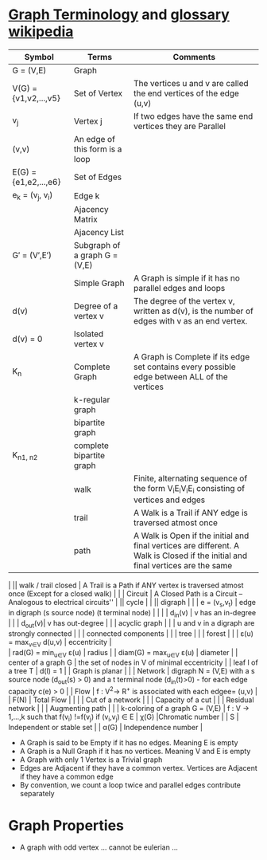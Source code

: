
# [Graph Terminology](https://visualgo.net/en/graphds?slide=1) and [glossary wikipedia](https://en.wikipedia.org/wiki/Glossary_of_graph_theory_terms)

| Symbol | Terms  | Comments |                                                         
| ------------- | ------------- | ----------------- |                                          
| G = (V,E) | Graph |                                 
| V(G) = {v1,v2,...,v5} | Set of Vertex  | The vertices u and v are called the end vertices of the edge (u,v) |                    
| v<sub>j</sub> | Vertex j | If two edges have the same end vertices they are Parallel |
| (v,v) | An edge of this form is a loop | 
| E(G) = {e1,e2,...,e6} | Set of Edges | |
| e<sub>k</sub> = (v<sub>j</sub>, v<sub>i</sub>) | Edge k | 
|| Ajacency Matrix | |
|| Ajacency List | |
| G′ = (V′,E′) | Subgraph of a graph G = (V,E) | |
|| Simple Graph| A Graph is simple if it has no parallel edges and loops |
| d(v) | Degree of a vertex v |  The degree of the vertex v, written as d(v), is the number of edges with v as an end vertex. |
| d(v) = 0 | Isolated vertex v | | 
|K<sub>n</sub>  | Complete Graph | A Graph is Complete if its edge set contains every possible edge between ALL of the vertices |
| | k-regular graph | |
| | bipartite graph |
|K<sub>n1, n2</sub> | complete bipartite graph |  |
|| walk | Finite, alternating sequence of the form V<sub>i</sub>E<sub>i</sub>V<sub>i</sub>E<sub>i</sub> consisting of vertices and edges | 
|| trail | A Walk is a Trail if ANY edge is traversed atmost once | 
|| path | A Walk is Open if the initial and final vertices are different. A Walk is Closed if the initial and final vertices are the same
 | 
|| walk / trail closed | A Trail is a Path if ANY vertex is traversed atmost once (Except for a closed walk) | 
| | Circuit | A Closed Path is a Circuit – Analogous to electrical circuits'' |
|| cycle | |
|| digraph | | 
| e = (v<sub>s</sub>,v<sub>t</sub>) | edge in digraph (s source node) (t terminal node) |  | |
| d<sub>in</sub>(v) | v has an in-degree |  |
| d<sub>out</sub>(v)| v has out-degree |  |
| acyclic graph | |
| u and v in a digraph are strongly connected | |
| connected components | |
| tree | | 
| forest | |
| ε(u) = max<sub>v∈V</sub> d(u,v) | eccentricity |  
|  rad(G) = min<sub>u∈V</sub> ε(u) | radius |
| diam(G) = max<sub>u∈V</sub> ε(u) | diameter | 
| center of a graph G | the set of nodes in V of minimal eccentricity |
| leaf l of a tree T |  d(l) = 1 |
| Graph is planar | |
| Network | digraph N = (V,E) with a s source node (d<sub>out</sub>(s) > 0) and a t terminal node (d<sub>in</sub>(t)>0) - for each edge capacity c(e) > 0 |
| Flow | f : V<sup>2</sup>→ R<sup>+</sup> is associated with each edgee= (u,v) |
| F(N) | Total Flow | | |
| Cut of a network | |
| Capacity of a cut | |
| Residual network | |
| Augmenting path | |
| k-coloring of a graph G = (V,E) | f : V → 1,...,k such that f(v<sub>i</sub>) !=f(v<sub>j</sub>) if (v<sub>i</sub>,v<sub>j</sub>) ∈ E
| χ(G) |Chromatic number | 
| S | Independent or stable set | 
| α(G) | Independence number | 


*  A Graph is said to be Empty if it has no edges. Meaning E is empty
*  A Graph is a Null Graph if it has no vertices. Meaning V and E is empty
*  A Graph with only 1 Vertex is a Trivial graph
*  Edges are Adjacent if they have a common vertex. Vertices are Adjacent if they have a common edge
*  By convention, we count a loop twice and parallel edges contribute separately


# Graph Properties 

* A graph with odd vertex ... cannot be eulerian ...
